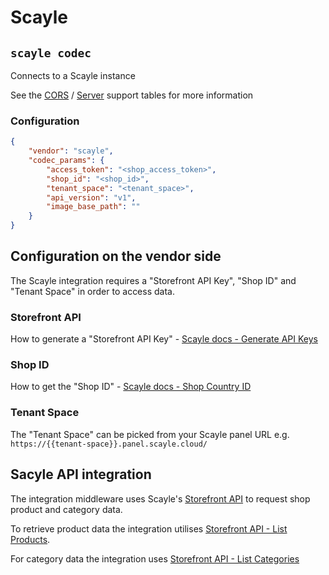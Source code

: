 # Scayle

## `scayle codec`

Connects to a Scayle instance

See the [CORS](../../../README.md#cors-support-table) / [Server](../../../README.md#server-support-table) support tables for more information

### Configuration

```json
{
	"vendor": "scayle",
	"codec_params": {
		"access_token": "<shop_access_token>",
		"shop_id": "<shop_id>",
		"tenant_space": "<tenant_space>",
		"api_version": "v1",
		"image_base_path": ""
	}
}
```

## Configuration on the vendor side

The Scayle integration requires a "Storefront API Key", "Shop ID" and "Tenant Space" in order to access data.

### Storefront API

How to generate a "Storefront API Key" - [Scayle docs - Generate API Keys](https://scayle.dev/en/user-guide/settings/general/api-keys#generate-api-keys)

### Shop ID

How to get the "Shop ID" - [Scayle docs - Shop Country ID](https://scayle.dev/en/developer-guide/introduction/apis#country-identification)

### Tenant Space

The "Tenant Space" can be picked from your Scayle panel URL e.g. `https://{{tenant-space}}.panel.scayle.cloud/`

## Sacyle API integration

The integration middleware uses Scayle's [Storefront API](https://scayle.dev/en/api-guides/storefront-api) to request shop product and category data.

To retrieve product data the integration utilises [Storefront API - List Products](https://scayle.dev/en/api-guides/storefront-api/resources/products/list-products).

For category data the integration uses [Storefront API - List Categories](https://scayle.dev/en/api-guides/storefront-api/resources/categories/list-categories)
